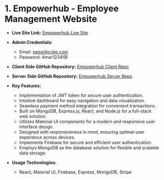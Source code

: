# 1. Empowerhub - Employee Management Website

- **Live Site Link:** [Empowerhub Live Site](https://empower-hub-be953.web.app)

- **Admin Credentials:**
  - Email: pepsi@coke.com
  - Password: Amar1234!@

- **Client Side GitHub Repository:** [Empowerhub Client Repo](https://github.com/mdriazuddinriad5/empower-hub-client)

- **Server Side GitHub Repository:** [Empowerhub Server Repo](https://github.com/mdriazuddinriad5/empower-hub-server)

- **Key Features:**
  - Implementation of JWT token for secure user authentication.
  - Intuitive dashboard for easy navigation and data visualization.
  - Seamless payment method integration for convenient transactions.
  - Built on MongoDB, Express.js, React, and Node.js for a full-stack web solution.
  - Utilizes Material-UI components for a modern and responsive user interface design.
  - Designed with responsiveness in mind, ensuring optimal user experience across devices.
  - Implements Firebase for secure and efficient user authentication.
  - Employs MongoDB as the database solution for flexible and scalable data storage.



- **Usage Technologies:**
  - React, Material UI, Firebase, Express, MongoDB, Stripe
